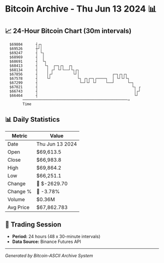 # Bitcoin Archive - Thu Jun 13 2024 📊

## 📈 24-Hour Bitcoin Chart (30m intervals)

```
  $69804      ┤┌┐                                              
  $69526      ┼┘│                                              
  $69247      ┤ └┐                                             
  $68969      ┤  │                                             
  $68691      ┤  └┐                                            
  $68413      ┤   └┐  ┌─┐┌┐  ┌┐                                
  $68134      ┤    │ ┌┘ └┘└──┘└┐┌┐                             
  $67856      ┤    │┌┘         └┘│               ┌─┐┌┐┌┐       
  $67578      ┤    └┘            └┐ ┌┐┌─┐┌────┐  │ └┘└┘└┐      
  $67299      ┤                   └─┘└┘ └┘    └──┘      └─┐    
  $67021      ┤                                           └┐ ┌ 
  $66743      ┤                                            │┌┘ 
  $66464      ┤                                            └┘  
        ────────────────────────────────────────────────→
        Time
```

## 📊 Daily Statistics

| Metric | Value |
|--------|-------|
| Date | Thu Jun 13 2024 |
| Open | $69,613.5 |
| Close | $66,983.8 |
| High | $69,864.2 |
| Low | $66,251.1 |
| Change | 🔴 $-2629.70 |
| Change % | 🔴 -3.78% |
| Volume | $0.36M |
| Avg Price | $67,862.783 |

## 📅 Trading Session

- **Period:** 24 hours (48 x 30-minute intervals)
- **Data Source:** Binance Futures API

---
*Generated by Bitcoin-ASCII Archive System*
